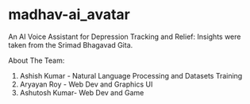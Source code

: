 # madhav-ai_avatar
An AI Voice Assistant for Depression Tracking and Relief: Insights were taken from the Srimad Bhagavad Gita.


About The Team:
1. Ashish Kumar - Natural Language Processing and Datasets Training
2. Aryayan Roy - Web Dev and Graphics UI
3. Ashutosh Kumar- Web Dev and Game
